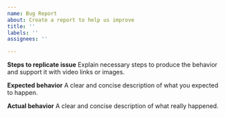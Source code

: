 ```yaml
---
name: Bug Report
about: Create a report to help us improve
title: ''
labels: ''
assignees: ''

---
```


**Steps to replicate issue**
Explain necessary steps to produce the behavior and support it with video links or images.

**Expected behavior**
A clear and concise description of what you expected to happen.

**Actual behavior**
A clear and concise description of what really happened.
